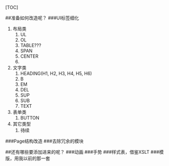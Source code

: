 [TOC]


##准备如何改造呢？
###UI标签细化
1. 布局类
	1. UL
	2. OL
	3. TABLE???
	4. SPAN
	5. CENTER
	6. 
2. 文字类
	1. HEADING(H1, H2, H3, H4, H5, H6)
	2. B
	3. EM
	4. DEL
	5. SUP
	6. SUB
	7. TEXT
3. 表单类
	1. BUTTON
4. 其它类型
	1. 待续



###Page结构改造
###去除冗余的模块


##还有哪些要添加进来的呢？
###动画
###手势
###样式表，借鉴XSLT
###模版，用我以前的那一套